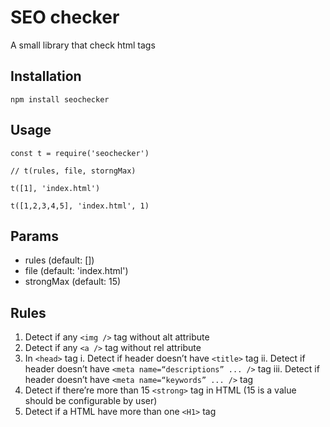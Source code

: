 SEO checker
=========

A small library that check html tags

## Installation

  `npm install seochecker`

## Usage

    const t = require('seochecker')

    // t(rules, file, storngMax)

    t([1], 'index.html')

    t([1,2,3,4,5], 'index.html', 1)

## Params

  * rules (default: [])
  * file (default: 'index.html')
  * strongMax (default: 15)


## Rules

1. Detect if any `<img />` tag without alt attribute
2. Detect if any `<a />` tag without rel attribute
3. In `<head>` tag
i. Detect if header doesn’t have `<title>` tag
ii. Detect if header doesn’t have `<meta name=“descriptions” ... />` tag
iii. Detect if header doesn’t have `<meta name=“keywords” ... />` tag
4. Detect if there’re more than 15 `<strong>` tag in HTML (15 is a value should be configurable by user)
5. Detect if a HTML have more than one `<H1>` tag

